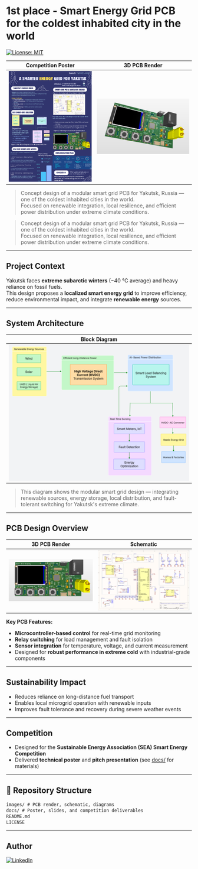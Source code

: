 #  1st place - Smart Energy Grid PCB for the coldest inhabited city in the world

[![License: MIT](https://img.shields.io/badge/license-MIT-blue.svg)](LICENSE)

| Competition Poster | 3D PCB Render |
|--------------------|---------------|
| ![SEA Poster](docs/poster.png) | ![3D PCB Render](images/header-3d.png) |

> Concept design of a modular smart grid PCB for Yakutsk, Russia — one of the coldest inhabited cities in the world.  
> Focused on renewable integration, local resilience, and efficient power distribution under extreme climate conditions.

> Concept design of a modular smart grid PCB for Yakutsk, Russia — one of the coldest inhabited cities in the world.  
> Focused on renewable integration, local resilience, and efficient power distribution under extreme climate conditions.

---

## Project Context
Yakutsk faces **extreme subarctic winters** (−40 °C average) and heavy reliance on fossil fuels.  
This design proposes a **localized smart energy grid** to improve efficiency, reduce environmental impact, and integrate **renewable energy** sources.

---
## System Architecture

| Block Diagram |
|---------------|
| ![Block Diagram](images/block-diagram-sea.png) |

>This diagram shows the modular smart grid design — integrating renewable sources, energy storage, local distribution, and fault-tolerant switching for Yakutsk's extreme climate.

---

## PCB Design Overview
| 3D PCB Render | Schematic |
|---------------|-----------|
| ![3D PCB](images/pcb-sea.png) | ![Schematic](images/schematic-cold.png) |

**Key PCB Features:**
- **Microcontroller-based control** for real-time grid monitoring
- **Relay switching** for load management and fault isolation
- **Sensor integration** for temperature, voltage, and current measurement
- Designed for **robust performance in extreme cold** with industrial-grade components

---

## Sustainability Impact
- Reduces reliance on long-distance fuel transport
- Enables local microgrid operation with renewable inputs
- Improves fault tolerance and recovery during severe weather events

---

## Competition
- Designed for the **Sustainable Energy Association (SEA) Smart Energy Competition**
- Delivered **technical poster** and **pitch presentation** (see [docs/](docs) for materials)

---

## 📂 Repository Structure
```
images/ # PCB render, schematic, diagrams
docs/ # Poster, slides, and competition deliverables
README.md
LICENSE
```


---

## Author
[![LinkedIn](https://img.shields.io/badge/LinkedIn-Diana%20Jung-blue?logo=linkedin)](https://www.linkedin.com/in/dianajung-uoft/)
